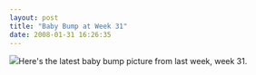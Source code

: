 ```yaml
---
layout: post
title: "Baby Bump at Week 31"
date: 2008-01-31 16:26:35
---
```

[![](http://thecave.smugmug.com/photos/249516635-Th.jpg)](http://thecave.smugmug.com/gallery/3795601/1/249516635)Here's the latest baby bump picture from last week, week 31.
